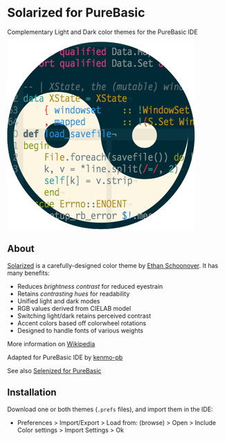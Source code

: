 # Solarized for PureBasic

Complementary Light and Dark color themes for the PureBasic IDE

![Solarized Preview](https://github.com/altercation/solarized/raw/master/img/solarized-yinyang.png)


## About

[Solarized](https://ethanschoonover.com/solarized/) is a carefully-designed color theme by [Ethan Schoonover](https://ethanschoonover.com/). It has many benefits:

- Reduces *brightness contrast* for reduced eyestrain
- Retains *contrasting hues* for readability
- Unified light and dark modes
- RGB values derived from CIELAB model
- Switching light/dark retains perceived contrast
- Accent colors based off colorwheel rotations
- Designed to handle fonts of various weights

More information on [Wikipedia](https://en.wikipedia.org/wiki/Solarized_(color_scheme))

Adapted for PureBasic IDE by [kenmo-pb](https://github.com/kenmo-pb)

See also [Selenized for PureBasic](https://github.com/kenmo-pb/Selenized)

## Installation

Download one or both themes (`.prefs` files), and import them in the IDE:

- Preferences > Import/Export > Load from: (browse) > Open > Include Color settings > Import Settings > Ok
